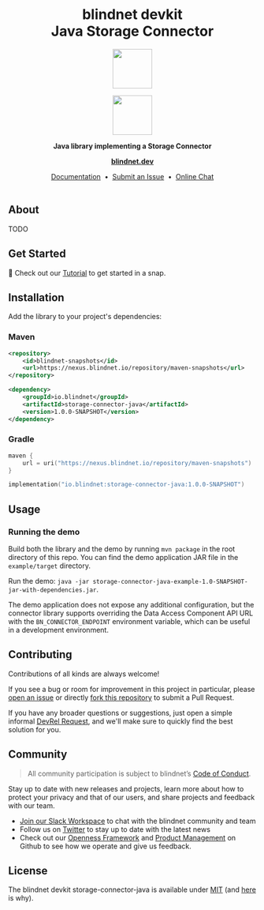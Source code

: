 <h1 align="center">
  blindnet devkit<br />
  Java Storage Connector
</h1>

<p align=center><img src="https://user-images.githubusercontent.com/7578400/163277439-edd00509-1d1b-4565-a0d3-49057ebeb92a.png#gh-light-mode-only" height="80" /></p>
<p align=center><img src="https://user-images.githubusercontent.com/7578400/163549893-117bbd70-b81a-47fd-8e1f-844911e48d68.png#gh-dark-mode-only" height="80" /></p>

<p align="center">
  <strong>Java library implementing a Storage Connector</strong>
</p>

<p align="center">
  <a href="https://blindnet.dev"><strong>blindnet.dev</strong></a>
</p>

<p align="center">
  <a href="https://blindnet.dev/docs">Documentation</a>
  &nbsp;•&nbsp;
  <a href="https://github.com/blindnet-io/storage-connector-java/issues">Submit an Issue</a>
  &nbsp;•&nbsp;
  <a href="https://join.slack.com/t/blindnet/shared_invite/zt-1arqlhqt3-A8dPYXLbrnqz1ZKsz6ItOg">Online Chat</a>
  <br>
  <br>
</p>

## About

TODO

## Get Started

:rocket: Check out our [Tutorial](https://blindnet.dev/docs/tutorial) to get started in a snap.

## Installation

Add the library to your project's dependencies:

### Maven

```xml
<repository>
    <id>blindnet-snapshots</id>
    <url>https://nexus.blindnet.io/repository/maven-snapshots</url>
</repository>

<dependency>
    <groupId>io.blindnet</groupId>
    <artifactId>storage-connector-java</artifactId>
    <version>1.0.0-SNAPSHOT</version>
</dependency>
```

### Gradle

```kotlin
maven {
    url = uri("https://nexus.blindnet.io/repository/maven-snapshots")
}

implementation("io.blindnet:storage-connector-java:1.0.0-SNAPSHOT")
```

## Usage

### Running the demo

Build both the library and the demo by running `mvn package` in the root directory of this repo.
You can find the demo application JAR file in the `example/target` directory.

Run the demo: `java -jar storage-connector-java-example-1.0-SNAPSHOT-jar-with-dependencies.jar`.

The demo application does not expose any additional configuration, but the connector library supports overriding
the Data Access Component API URL with the `BN_CONNECTOR_ENDPOINT` environment variable, which can be
useful in a development environment.

## Contributing

Contributions of all kinds are always welcome!

If you see a bug or room for improvement in this project in particular, please [open an issue][new-issue] or directly [fork this repository][fork] to submit a Pull Request.

If you have any broader questions or suggestions, just open a simple informal [DevRel Request][request], and we'll make sure to quickly find the best solution for you.

## Community

> All community participation is subject to blindnet’s [Code of Conduct][coc].

Stay up to date with new releases and projects, learn more about how to protect your privacy and that of our users, and share projects and feedback with our team.

- [Join our Slack Workspace][chat] to chat with the blindnet community and team
- Follow us on [Twitter][twitter] to stay up to date with the latest news
- Check out our [Openness Framework][openness] and [Product Management][product] on Github to see how we operate and give us feedback.

## License

The blindnet devkit storage-connector-java is available under [MIT][license] (and [here](https://github.com/blindnet-io/openness-framework/blob/main/docs/decision-records/DR-0001-oss-license.md) is why).

<!-- project's URLs -->
[new-issue]: https://github.com/blindnet-io/storage-connector-java/issues/new/choose
[fork]: https://github.com/blindnet-io/storage-connector-java/fork

<!-- common URLs -->
[devkit]: https://github.com/blindnet-io/blindnet.dev
[openness]: https://github.com/blindnet-io/openness-framework
[product]: https://github.com/blindnet-io/product-management
[request]: https://github.com/blindnet-io/devrel-management/issues/new?assignees=noelmace&labels=request%2Ctriage&template=request.yml&title=%5BRequest%5D%3A+
[chat]: https://join.slack.com/t/blindnet/shared_invite/zt-1arqlhqt3-A8dPYXLbrnqz1ZKsz6ItOg
[twitter]: https://twitter.com/blindnet_io
[docs]: https://blindnet.dev/docs
[changelog]: CHANGELOG.md
[license]: LICENSE
[coc]: https://github.com/blindnet-io/openness-framework/blob/main/CODE_OF_CONDUCT.md
